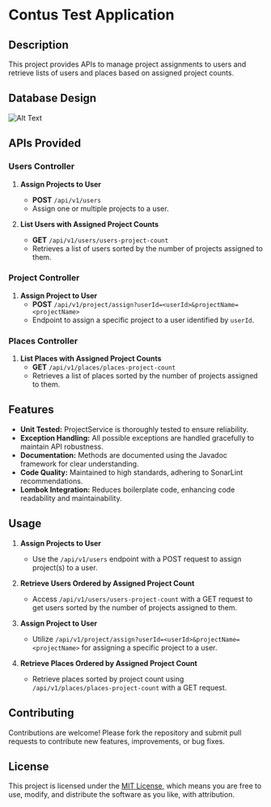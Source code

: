 # Contus Test Application

## Description

This project provides APIs to manage project assignments to users and retrieve lists of users and places based on assigned project counts.

## Database Design

![Alt Text](Contus_Tech/ContusApplication/db_schema.png)

## APIs Provided

### Users Controller

1. **Assign Projects to User**
   - **POST** `/api/v1/users`
   - Assign one or multiple projects to a user.

2. **List Users with Assigned Project Counts**
   - **GET** `/api/v1/users/users-project-count`
   - Retrieves a list of users sorted by the number of projects assigned to them.

### Project Controller

1. **Assign Project to User**
   - **POST** `/api/v1/project/assign?userId=<userId>&projectName=<projectName>`
   - Endpoint to assign a specific project to a user identified by `userId`.

### Places Controller

1. **List Places with Assigned Project Counts**
   - **GET** `/api/v1/places/places-project-count`
   - Retrieves a list of places sorted by the number of projects assigned to them.

## Features

- **Unit Tested:** ProjectService is thoroughly tested to ensure reliability.
- **Exception Handling:** All possible exceptions are handled gracefully to maintain API robustness.
- **Documentation:** Methods are documented using the Javadoc framework for clear understanding.
- **Code Quality:** Maintained to high standards, adhering to SonarLint recommendations.
- **Lombok Integration:** Reduces boilerplate code, enhancing code readability and maintainability.

## Usage

1. **Assign Projects to User**
   - Use the `/api/v1/users` endpoint with a POST request to assign project(s) to a user.

2. **Retrieve Users Ordered by Assigned Project Count**
   - Access `/api/v1/users/users-project-count` with a GET request to get users sorted by the number of projects assigned to them.

3. **Assign Project to User**
   - Utilize `/api/v1/project/assign?userId=<userId>&projectName=<projectName>` for assigning a specific project to a user.

4. **Retrieve Places Ordered by Assigned Project Count**
   - Retrieve places sorted by project count using `/api/v1/places/places-project-count` with a GET request.


## Contributing

Contributions are welcome! Please fork the repository and submit pull requests to contribute new features, improvements, or bug fixes.

## License

This project is licensed under the [MIT License](link-to-license-file), which means you are free to use, modify, and distribute the software as you like, with attribution.

